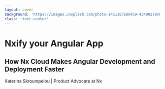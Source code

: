 ```yaml
---
layout: cover
background: 'https://images.unsplash.com/photo-1451187580459-43490279c0fa?auto=format&fit=crop&q=80'
class: 'text-center'
---
```


# Nxify your Angular App
## How Nx Cloud Makes Angular Development and Deployment Faster

<div class="pt-12 text-xl">
  Katerina Skroumpelou | Product Advocate at Nx
</div>

<div class="abs-br m-6 flex gap-2">
  <a href="https://nx.dev" target="_blank" alt="Nx Website" 
    class="text-xl icon-btn opacity-50 !border-none !hover:text-white">
    <carbon-arrow-up-right />
  </a>
  <a href="https://github.com/nrwl/nx" target="_blank" alt="GitHub"
    class="text-xl icon-btn opacity-50 !border-none !hover:text-white">
    <carbon-logo-github />
  </a>
</div>


